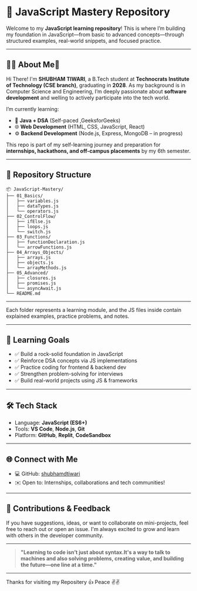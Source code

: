 # 🚀 JavaScript Mastery Repository

Welcome to my **JavaScript learning repository**! This is where I’m building my foundation in JavaScript—from basic to advanced concepts—through structured examples, real-world snippets, and focused practice.

---

## 👩‍💻 About Me🤵

Hi There! I'm **SHUBHAM TIWARI**, a B.Tech student at **Technocrats Institute of Technology (CSE branch)**, graduating in **2028**. As my background is in Computer Science and Engineering, I’m deeply passionate about **software development** and welling to actively participate into the tech world.

I’m currently learning:
- 📌 **Java + DSA** (Self-paced ,GeeksforGeeks)
- 🌐 **Web Development** (HTML, CSS, JavaScript, React)
- ⚙️ **Backend Development** (Node.js, Express, MongoDB – in progress)

This repo is part of my self-learning journey and preparation for **internships, hackathons, and off-campus placements** by my 6th semester.

---

## 📁 Repository Structure

```text
📦 JavaScript-Mastery/
├── 01_Basics/
│   ├── variables.js
│   ├── dataTypes.js
│   └── operators.js
├── 02_ControlFlow/
│   ├── ifElse.js
│   ├── loops.js
│   └── switch.js
├── 03_Functions/
│   ├── functionDeclaration.js
│   └── arrowFunctions.js
├── 04_Arrays_Objects/
│   ├── arrays.js
│   ├── objects.js
│   └── arrayMethods.js
├── 05_Advanced/
│   ├── closures.js
│   ├── promises.js
│   └── asyncAwait.js
└── README.md
```


---


Each folder represents a learning module, and the JS files inside contain explained examples, practice problems, and notes.

---

## 🎯 Learning Goals

- ✅ Build a rock-solid foundation in JavaScript
- ✅ Reinforce DSA concepts via JS implementations
- ✅ Practice coding for frontend & backend dev
- ✅ Strengthen problem-solving for interviews
- ✅ Build real-world projects using JS & frameworks

---

## 🛠️ Tech Stack

- Language: **JavaScript (ES6+)**
- Tools: **VS Code**, **Node.js**, **Git**
- Platform: **GitHub**, **Replit**, **CodeSandbox**

---

## 🌐 Connect with Me

- 💻 GitHub: [shubhamdtiwari](https://github.com/shubhamdtiwari)
- ✉️ Open to: Internships, collaborations and tech communities!

---

## 🤝 Contributions & Feedback

If you have suggestions, ideas, or want to collaborate on mini-projects, feel free to reach out or open an issue. I'm always excited to grow and learn with others in the developer community.

---

> **"Learning to code isn’t just about syntax.It's a way to talk to machines and also solving problems, creating value, and building the future—one line at a time."**

---

Thanks for visiting my Repositery 👍
Peace ✌️✌️
